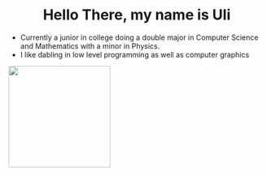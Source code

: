 <h1 align="center"> Hello There, my name is Uli </h1>

- Currently a junior in college doing a double major in Computer Science and Mathematics with a minor in Physics.
- I like dabling in low level programming as well as computer graphics

<a href="https://github.com/UlizesR/">
  <img height=200 align="center" src="https://github-readme-stats.vercel.app/api/top-langs?username=Ulizesr&layout=compact&langs_count=8&card_width=320&hide_border=true&theme=transparent" />
</a>

